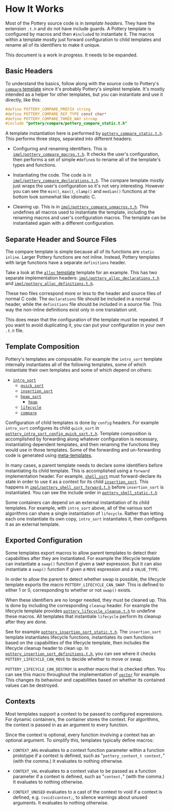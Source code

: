 # How It Works

Most of the Pottery source code is in _template headers_. They have the extension `.t.h` and do not have include guards. A Pottery template is configured by macros and then `#include`d to instantiate it. The macros within a template mostly just forward configuration to child templates and rename all of its identifiers to make it unique.

This document is a work in progress. It needs to be expanded.



## Basic Headers

To understand the basics, follow along with the source code to Pottery's [`compare` template](../include/pottery/compare/) since it's probably Pottery's simplest template. It's mostly intended as a helper for other templates, but you can instantiate and use it directly, like this:

```c
#define POTTERY_COMPARE_PREFIX string
#define POTTERY_COMPARE_REF_TYPE const char*
#define POTTERY_COMPARE_THREE_WAY strcmp
#include "pottery/compare/pottery_compare_static.t.h"
```

A template instantiation here is performed by [`pottery_compare_static.t.h`](../include/pottery/compare/pottery_compare_static.t.h). This performs three steps, separated into different headers:

- Configuring and renaming identifiers. This is [`impl/pottery_compare_macros.t.h`](../include/pottery/compare/impl/pottery_compare_macros.t.h). It checks the user's configuration, then performs a set of simple `#define`s to rename all of the template's types and functions.

- Instantiating the code. The code is in [`impl/pottery_compare_declarations.t.h`](../include/pottery/compare/impl/pottery_compare_declarations.t.h). The compare template mostly just wraps the user's configuration so it's not very interesting. However you can see the `min()`, `max()`, `clamp()`  and `median()` functions at the bottom look somewhat like idiomatic C.

- Cleaning up. This is in [`impl/pottery_compare_unmacros.t.h`](../include/pottery/compare/impl/pottery_compare_unmacros.t.h). This undefines all macros used to instantiate the template, including the renaming macros and user's configuration macros. The template can be instantiated again with a different configuration.


## Separate Header and Source Files

The compare template is simple because all of its functions are `static inline`. Larger Pottery functions are not inline. Instead, Pottery templates with large functions have a separate `definitions` header.

Take a look at the [`alloc` template](../include/pottery/alloc/) template for an example. This has two separate implementation headers: [`impl/pottery_alloc_declarations.t.h`](../include/pottery/alloc/impl/pottery_alloc_declarations.t.h) and [`impl/pottery_alloc_definitions.t.h`](../include/pottery/alloc/impl/pottery_alloc_definitions.t.h).

These two files correspond more or less to the header and source files of normal C code. The `declarations` file should be included in a normal header, while the `definitions` file should be included in a source file. This way the non-inline definitions exist only in one translation unit.

This does mean that the configuration of the template must be repeated. If you want to avoid duplicating it, you can put your configuration in your own `.t.h` file.



## Template Composition

Pottery's templates are composable. For example the `intro_sort` template internally instantiates all of the following templates, some of which instantiate their own templates and some of which depend on others:

- [`intro_sort`](../include/pottery/intro_sort/)
    - [`quick_sort`](../include/pottery/quick_sort/)
    - [`insertion_sort`](../include/pottery/insertion_sort/)
    - [`heap_sort`](../include/pottery/heap_sort/)
        - [`heap`](../include/pottery/heap/)
    - [`lifecycle`](../include/pottery/lifecycle/)
    - [`compare`](../include/pottery/compare/)

Configuration of child templates is done by `config` headers. For example `intro_sort` configures its child `quick_sort` in [`pottery_intro_sort_config_quick_sort.t.h`](../include/pottery/intro_sort/impl/pottery_intro_sort_config_quick_sort.t.h). Template composition is accomplished by forwarding along whatever configuration is necessary, instantiating dependent templates, and then renaming the functions they would use in those templates. Some of the forwarding and un-forwarding code is generated using [meta-templates](../meta/).

In many cases, a parent template needs to declare some identifiers before instantiating its child template. This is accomplished using a `forward` implementation header. For example, [`shell_sort`](../include/pottery/shell_sort/) must forward-declare its state in order to use it as a context for its child [`insertion_sort`](../include/pottery/insertion_sort/). This happens in [`impl/pottery_shell_sort_forward.t.h`](../include/pottery/shell_sort/impl/pottery_shell_sort_forward.t.h) before `insertion_sort` is instantiated. You can see the include order in [`pottery_shell_static.t.h`](../include/pottery/shell_sort/pottery_shell_sort_static.t.h)

Some containers can depend on an external instantiation of its child templates. For example, with `intro_sort` above, all of the various sort algorithms can share a single instantiation of `lifecycle`. Rather than letting each one instantiate its own copy, `intro_sort` instantiates it, then configures it as an external template.



## Exported Configuration

Some templates export macros to allow parent templates to detect their capabilities after they are instantiated. For example the lifecycle template can instantiate a `swap()` function if given a `SWAP` expression. But it can also instantiate a `swap()` function if given a `MOVE` expression and a `VALUE_TYPE`.

In order to allow the parent to detect whether swap is possible, the lifecycle template exports the macro `POTTERY_LIFECYCLE_CAN_SWAP`. This is defined to either 1 or 0, corresponding to whether or not `swap()` exists.

When these identifiers are no longer needed, they must be cleaned up. This is done by including the corresponding `cleanup` header. For example the lifecycle template provides [`pottery_lifecycle_cleanup.t.h`](../include/pottery/lifecycle/pottery_lifecycle_cleanup.t.h) to undefine these macros. All templates that instantiate `lifecycle` perform its cleanup after they are done.

See for example [`pottery_insertion_sort_static.t.h`](../include/pottery/insertion_sort/pottery_insertion_sort_static.t.h). The `insertion_sort` template instantiates lifecycle functions, instantiates its own functions based on the capabilities of the lifecycle template, then includes the lifecycle cleanup header to clean up. In [`pottery_insertion_sort_definitions.t.h`](../include/pottery/insertion_sort/pottery_insertion_sort_definitions.t.h), you can see where it checks `POTTERY_LIFECYCLE_CAN_MOVE` to decide whether to move or swap.

`POTTERY_LIFECYCLE_CAN_DESTROY` is another macro that is checked often. You can see this macro throughout the implementation of [`vector`](../include/pottery/vector/) for example. This changes its behaviour and capabilities based on whether its contained values can be destroyed.



## Contexts

Most templates support a context to be passed to configured expressions. For dynamic containers, the container stores the context. For algorithms, the context is passed in as an argument to every function.

Since the context is optional, every function involving a context has an optional argument. To simplify this, templates typically define macros:

- `CONTEXT_ARG` evaluates to a context function parameter within a function prototype if a context is defined, such as "`pottery_context_t context,`" (with the comma.) It evaluates to nothing otherwise.

- `CONTEXT_VAL` evaluates to a context value to be passed as a function parameter if a context is defined, such as "`context,`" (with the comma.) It evaluates to nothing otherwise.

- `CONTEXT_UNUSED` evaluates to a cast of the context to void if a context is defined, e.g. `(void)context;`, to silence warnings about unused arguments. It evaluates to nothing otherwise.
